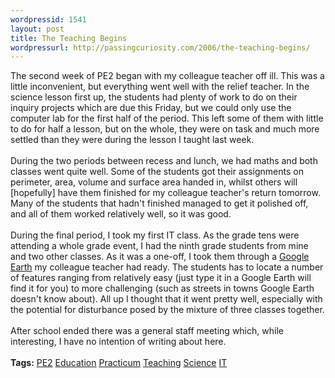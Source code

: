 ```yaml
--- 
wordpressid: 1541
layout: post
title: The Teaching Begins
wordpressurl: http://passingcuriosity.com/2006/the-teaching-begins/
---
```

The second week of PE2 began with my colleague teacher off ill. This was a little inconvenient, but everything went well with the relief teacher. In the science lesson first up, the students had plenty of work to do on their inquiry projects which are due this Friday, but we could only use the computer lab for the first half of the period. This left some of them with little to do for half a lesson, but on the whole, they were on task and much more settled than they were during the lesson I taught last week.<br /><br />During the two periods between recess and lunch, we had maths and both classes went quite well. Some of the students got their assignments on perimeter, area, volume and surface area handed in, whilst others will [hopefully] have them finished for my colleague teacher's return tomorrow. Many of the students that hadn't finished managed to get it polished off, and all of them worked relatively well, so it was good.<br /><br />During the final period, I took my first IT class. As the grade tens were attending a whole grade event, I had the ninth grade students from mine and two other classes. As it was a one-off, I took them through a <a href="http://earth.google.com/">Google Earth</a> my colleague teacher had ready. The students has to locate a number of features ranging from relatively easy (just type it in a Google Earth will find it for you) to more challenging (such as streets in towns Google Earth doesn't know about). All up I thought that it went pretty well, especially with the potential for disturbance posed by the mixture of three classes together.<br /><br />After school ended there was a general staff meeting which, while interesting, I have no intention of writing about here.<br /><br /><span class="tags"><strong>Tags:</strong><!--<br />--> <a rel="tag" href="http://del.icio.us/thsutton/pe2">PE2</a><!--<br />--> <a rel="tag" href="http://del.icio.us/thsutton/education">Education</a><!--<br />--> <a rel="tag" href="http://del.icio.us/thsutton/practicum">Practicum</a><!--<br />--> <a rel="tag" href="http://del.icio.us/thsutton/teaching">Teaching</a><!--<br />--> <a rel="tag" href="http://del.icio.us/thsutton/science">Science</a><!--<br />--> <a rel="tag" href="http://del.icio.us/thsutton/it">IT</a><!--<br />--></span>
